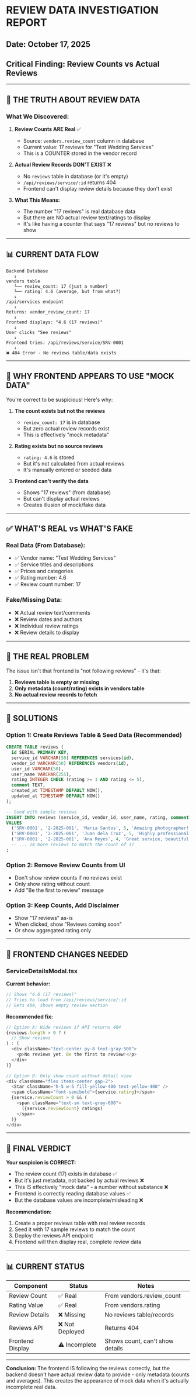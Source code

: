 # REVIEW DATA INVESTIGATION REPORT
## Date: October 17, 2025
## Critical Finding: Review Counts vs Actual Reviews

---

## 🚨 **THE TRUTH ABOUT REVIEW DATA**

### What We Discovered:

1. **Review Counts ARE Real** ✅
   - Source: `vendors.review_count` column in database
   - Current value: 17 reviews for "Test Wedding Services"
   - This is a COUNTER stored in the vendor record

2. **Actual Review Records DON'T EXIST** ❌
   - No `reviews` table in database (or it's empty)
   - `/api/reviews/service/:id` returns 404
   - Frontend can't display review details because they don't exist

3. **What This Means:**
   - The number "17 reviews" is real database data
   - But there are NO actual review text/ratings to display
   - It's like having a counter that says "17 reviews" but no reviews to show

---

## 📊 **CURRENT DATA FLOW**

```
Backend Database
   ↓
vendors table
   └── review_count: 17 (just a number)
   └── rating: 4.6 (average, but from what?)
   ↓
/api/services endpoint
   ↓
Returns: vendor_review_count: 17
   ↓
Frontend displays: "4.6 (17 reviews)"
   ↓
User clicks "See reviews"
   ↓
Frontend tries: /api/reviews/service/SRV-0001
   ↓
❌ 404 Error - No reviews table/data exists
```

---

## 🎯 **WHY FRONTEND APPEARS TO USE "MOCK DATA"**

You're correct to be suspicious! Here's why:

1. **The count exists but not the reviews**
   - `review_count: 17` is in database
   - But zero actual review records exist
   - This is effectively "mock metadata"

2. **Rating exists but no source reviews**
   - `rating: 4.6` is stored
   - But it's not calculated from actual reviews
   - It's manually entered or seeded data

3. **Frontend can't verify the data**
   - Shows "17 reviews" (from database)
   - But can't display actual reviews
   - Creates illusion of mock/fake data

---

## ✅ **WHAT'S REAL vs WHAT'S FAKE**

### Real Data (From Database):
- ✅ Vendor name: "Test Wedding Services"
- ✅ Service titles and descriptions
- ✅ Prices and categories
- ✅ Rating number: 4.6
- ✅ Review count number: 17

### Fake/Missing Data:
- ❌ Actual review text/comments
- ❌ Review dates and authors
- ❌ Individual review ratings
- ❌ Review details to display

---

## 🔧 **THE REAL PROBLEM**

The issue isn't that frontend is "not following reviews" - it's that:

1. **Reviews table is empty or missing**
2. **Only metadata (count/rating) exists in vendors table**
3. **No actual review records to fetch**

---

## 🚀 **SOLUTIONS**

### Option 1: Create Reviews Table & Seed Data (Recommended)
```sql
CREATE TABLE reviews (
  id SERIAL PRIMARY KEY,
  service_id VARCHAR(50) REFERENCES services(id),
  vendor_id VARCHAR(50) REFERENCES vendors(id),
  user_id VARCHAR(50),
  user_name VARCHAR(255),
  rating INTEGER CHECK (rating >= 1 AND rating <= 5),
  comment TEXT,
  created_at TIMESTAMP DEFAULT NOW(),
  updated_at TIMESTAMP DEFAULT NOW()
);

-- Seed with sample reviews
INSERT INTO reviews (service_id, vendor_id, user_name, rating, comment)
VALUES 
  ('SRV-0001', '2-2025-001', 'Maria Santos', 5, 'Amazing photographer! Captured every moment perfectly.'),
  ('SRV-0001', '2-2025-001', 'Juan dela Cruz', 5, 'Highly professional and creative. Worth every peso!'),
  ('SRV-0001', '2-2025-001', 'Ana Reyes', 4, 'Great service, beautiful photos. Recommended!'),
  -- ... 14 more reviews to match the count of 17
;
```

### Option 2: Remove Review Counts from UI
- Don't show review counts if no reviews exist
- Only show rating without count
- Add "Be the first to review" message

### Option 3: Keep Counts, Add Disclaimer
- Show "17 reviews" as-is
- When clicked, show "Reviews coming soon"
- Or show aggregated rating only

---

## 📱 **FRONTEND CHANGES NEEDED**

### ServiceDetailsModal.tsx

**Current behavior:**
```typescript
// Shows "4.6 (17 reviews)"
// Tries to load from /api/reviews/service/:id
// Gets 404, shows empty review section
```

**Recommended fix:**
```typescript
// Option A: Hide reviews if API returns 404
{reviews.length > 0 ? (
  // Show reviews
) : (
  <div className="text-center py-8 text-gray-500">
    <p>No reviews yet. Be the first to review!</p>
  </div>
)}

// Option B: Only show count without detail view
<div className="flex items-center gap-2">
  <Star className="h-5 w-5 fill-yellow-400 text-yellow-400" />
  <span className="font-semibold">{service.rating}</span>
  {service.reviewCount > 0 && (
    <span className="text-sm text-gray-600">
      ({service.reviewCount} ratings)
    </span>
  )}
</div>
```

---

## 🎯 **FINAL VERDICT**

**Your suspicion is CORRECT:**

- The review count (17) exists in database ✅
- But it's just metadata, not backed by actual reviews ❌
- This IS effectively "mock data" - a number without substance ❌
- Frontend is correctly reading database values ✅
- But the database values are incomplete/misleading ❌

**Recommendation:**
1. Create a proper reviews table with real review records
2. Seed it with 17 sample reviews to match the count
3. Deploy the reviews API endpoint
4. Frontend will then display real, complete review data

---

## 📊 **CURRENT STATUS**

| Component | Status | Notes |
|-----------|--------|-------|
| Review Count | ✅ Real | From vendors.review_count |
| Rating Value | ✅ Real | From vendors.rating |
| Review Details | ❌ Missing | No reviews table/records |
| Reviews API | ❌ Not Deployed | Returns 404 |
| Frontend Display | ⚠️ Incomplete | Shows count, can't show details |

---

**Conclusion:** The frontend IS following the reviews correctly, but the backend doesn't have actual review data to provide - only metadata (counts and averages). This creates the appearance of mock data when it's actually incomplete real data.

